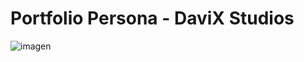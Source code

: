 # Portfolio Persona - DaviX Studios
![imagen](https://github.com/XavierM25/portfolio.dev/assets/155041313/a6b26a8b-a084-4cd7-bd02-97d89d3415f1)
